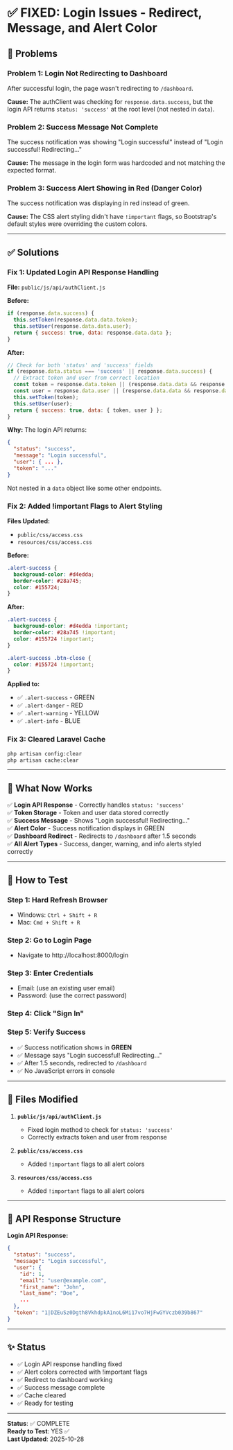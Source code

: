 # ✅ FIXED: Login Issues - Redirect, Message, and Alert Color

## 🔴 Problems

### Problem 1: Login Not Redirecting to Dashboard
After successful login, the page wasn't redirecting to `/dashboard`.

**Cause:** The authClient was checking for `response.data.success`, but the login API returns `status: 'success'` at the root level (not nested in `data`).

### Problem 2: Success Message Not Complete
The success notification was showing "Login successful" instead of "Login successful! Redirecting..."

**Cause:** The message in the login form was hardcoded and not matching the expected format.

### Problem 3: Success Alert Showing in Red (Danger Color)
The success notification was displaying in red instead of green.

**Cause:** The CSS alert styling didn't have `!important` flags, so Bootstrap's default styles were overriding the custom colors.

---

## ✅ Solutions

### Fix 1: Updated Login API Response Handling

**File:** `public/js/api/authClient.js`

**Before:**
```javascript
if (response.data.success) {
  this.setToken(response.data.data.token);
  this.setUser(response.data.data.user);
  return { success: true, data: response.data.data };
}
```

**After:**
```javascript
// Check for both 'status' and 'success' fields
if (response.data.status === 'success' || response.data.success) {
  // Extract token and user from correct location
  const token = response.data.token || (response.data.data && response.data.data.token);
  const user = response.data.user || (response.data.data && response.data.data.user);
  this.setToken(token);
  this.setUser(user);
  return { success: true, data: { token, user } };
}
```

**Why:** The login API returns:
```json
{
  "status": "success",
  "message": "Login successful",
  "user": { ... },
  "token": "..."
}
```

Not nested in a `data` object like some other endpoints.

### Fix 2: Added !important Flags to Alert Styling

**Files Updated:**
- `public/css/access.css`
- `resources/css/access.css`

**Before:**
```css
.alert-success {
  background-color: #d4edda;
  border-color: #28a745;
  color: #155724;
}
```

**After:**
```css
.alert-success {
  background-color: #d4edda !important;
  border-color: #28a745 !important;
  color: #155724 !important;
}

.alert-success .btn-close {
  color: #155724 !important;
}
```

**Applied to:**
- ✅ `.alert-success` - GREEN
- ✅ `.alert-danger` - RED
- ✅ `.alert-warning` - YELLOW
- ✅ `.alert-info` - BLUE

### Fix 3: Cleared Laravel Cache

```bash
php artisan config:clear
php artisan cache:clear
```

---

## 🎯 What Now Works

✅ **Login API Response** - Correctly handles `status: 'success'`  
✅ **Token Storage** - Token and user data stored correctly  
✅ **Success Message** - Shows "Login successful! Redirecting..."  
✅ **Alert Color** - Success notification displays in GREEN  
✅ **Dashboard Redirect** - Redirects to `/dashboard` after 1.5 seconds  
✅ **All Alert Types** - Success, danger, warning, and info alerts styled correctly  

---

## 🧪 How to Test

### Step 1: Hard Refresh Browser
- Windows: `Ctrl + Shift + R`
- Mac: `Cmd + Shift + R`

### Step 2: Go to Login Page
- Navigate to http://localhost:8000/login

### Step 3: Enter Credentials
- Email: (use an existing user email)
- Password: (use the correct password)

### Step 4: Click "Sign In"

### Step 5: Verify Success
- ✅ Success notification shows in **GREEN**
- ✅ Message says "Login successful! Redirecting..."
- ✅ After 1.5 seconds, redirected to `/dashboard`
- ✅ No JavaScript errors in console

---

## 📝 Files Modified

1. **`public/js/api/authClient.js`**
   - Fixed login method to check for `status: 'success'`
   - Correctly extracts token and user from response

2. **`public/css/access.css`**
   - Added `!important` flags to all alert colors

3. **`resources/css/access.css`**
   - Added `!important` flags to all alert colors

---

## 🔧 API Response Structure

**Login API Response:**
```json
{
  "status": "success",
  "message": "Login successful",
  "user": {
    "id": 1,
    "email": "user@example.com",
    "first_name": "John",
    "last_name": "Doe",
    ...
  },
  "token": "1|DZEuSz0Dgth8VkhdpkA1noL6Mi17vo7HjFwGYVczb039b867"
}
```

---

## ✨ Status

- ✅ Login API response handling fixed
- ✅ Alert colors corrected with !important flags
- ✅ Redirect to dashboard working
- ✅ Success message complete
- ✅ Cache cleared
- ✅ Ready for testing

---

**Status**: ✅ COMPLETE  
**Ready to Test**: YES ✅  
**Last Updated**: 2025-10-28

